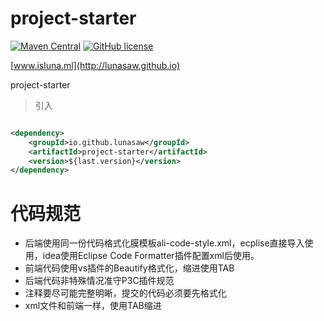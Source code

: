 # project-starter

[![Maven Central](https://img.shields.io/maven-central/v/io.github.lunasaw/project-starter)](https://mvnrepository.com/artifact/io.github.lunasaw/project-starter)
[![GitHub license](https://img.shields.io/badge/MIT_License-blue.svg)](https://raw.githubusercontent.com/lunasaw/project-starter/master/LICENSE)

[www.isluna.ml](http://lunasaw.github.io)

project-starter



> 引入

```xml

<dependency>
    <groupId>io.github.lunasaw</groupId>
    <artifactId>project-starter</artifactId>
    <version>${last.version}</version>
</dependency>
```

# 代码规范

- 后端使用同一份代码格式化膜模板ali-code-style.xml，ecplise直接导入使用，idea使用Eclipse Code Formatter插件配置xml后使用。
- 前端代码使用vs插件的Beautify格式化，缩进使用TAB
- 后端代码非特殊情况准守P3C插件规范
- 注释要尽可能完整明晰，提交的代码必须要先格式化
- xml文件和前端一样，使用TAB缩进
